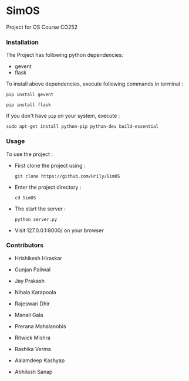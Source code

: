 # SimOS

Project for OS Course CO252

### Installation

The Project has following python dependencies:

+ gevent
+ flask

To install above dependencies, execute following commands in terminal : 

`pip install gevent`

`pip install flask`

If you don't have `pip` on your system, execute : 

`sudo apt-get install python-pip python-dev build-essential`

### Usage

To use the project :

+ First clone the project using : 

	`git clone https://github.com/Hrily/SimOS`

+ Enter the project directory :

	`cd SimOS`

+ The start the server : 

	`python server.py`

+ Visit 127.0.0.1:8000/ on your browser


### Contributors

+ Hrishikesh Hiraskar

+ Gunjan Paliwal

+ Jay Prakash

+ Nihala Karapoola

+ Rajeswari Dhir

+ Manali Gala

+ Prerana Mahalanobis

+ Ritwick Mishra

+ Rashika Verma

+ Aalamdeep Kashyap

+ Abhilash Sanap

